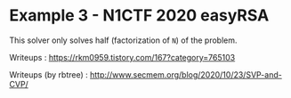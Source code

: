 # Example 3 - N1CTF 2020 easyRSA

This solver only solves half (factorization of ``N``) of the problem. 

Writeups : https://rkm0959.tistory.com/167?category=765103

Writeups (by rbtree) : http://www.secmem.org/blog/2020/10/23/SVP-and-CVP/


